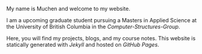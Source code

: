 
My name is Muchen and welcome to my website.

I am a upcoming graduate student pursuing a Masters in Applied Science at the University of British Columbia in the *Computer-Structures-Group*. 

Here, you will find my projects, blogs, and my course notes. This website is statically generated with *Jekyll* and hosted on *GitHub Pages*.
